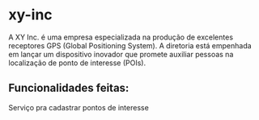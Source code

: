 # xy-inc

A XY Inc. é uma empresa especializada na produção de excelentes receptores GPS (Global
Positioning System). A diretoria está empenhada em lançar um dispositivo inovador que
promete auxiliar pessoas na localização de ponto de interesse (POIs).

## Funcionalidades feitas:

Serviço pra cadastrar pontos de interesse
